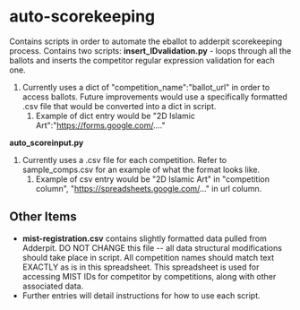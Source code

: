 # auto-scorekeeping
Contains scripts in order to automate the eballot to adderpit scorekeeping process.
Contains two scripts:
**insert_IDvalidation.py** - loops through all the ballots and inserts the competitor regular expression validation for each one. 
    
1. Currently uses a dict of "competition_name":"ballot_url" in order to access ballots. Future improvements would use a specifically formatted .csv file that would be converted into a dict in script.
    1. Example of dict entry would be "2D Islamic Art":"https://forms.google.com/...."

**auto_scoreinput.py**

1. Currently uses a .csv file for each competition. Refer to sample_comps.csv for an example of what the format looks like.
    1. Example of csv entry would be "2D Islamic Art" in "competition column", "https://spreadsheets.google.com/..." in url column.


## Other Items
* **mist-registration.csv** contains slightly formatted data pulled from Adderpit. DO NOT CHANGE this file -- all data structural modifications should take place in script. All competition names should match text EXACTLY as is in this spreadsheet. This spreadsheet is used for accessing MIST IDs for competitor by competitions, along with other associated data. 
* Further entries will detail instructions for how to use each script. 
